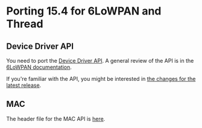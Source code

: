 # Porting 15.4 for 6LoWPAN and Thread

## Device Driver API

You need to port the [Device Driver API](https://docs.mbed.com/docs/arm-ipv66lowpan-stack/en/latest/16_API_porting/index.html#device-driver-api). A general review of the API is in the [6LoWPAN documentation](https://docs.mbed.com/docs/arm-ipv66lowpan-stack/en/latest/driver_api/index.html).

If you're familiar with the API, you might be interested in [the changes for the latest release](https://github.com/ARMmbed/sal-stack-nanostack-private/blob/master/docs/api_changes_to_v5_0_0.md).

## MAC 

The header file for the MAC API is [here](https://github.com/ARMmbed/sal-stack-nanostack-private/blob/master/nanostack/mac_api.h).
